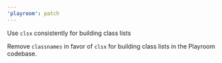 ```yaml
---
'playroom': patch
---
```


Use `clsx` consistently for building class lists

Remove `classnames` in favor of `clsx` for building class lists in the Playroom codebase.
